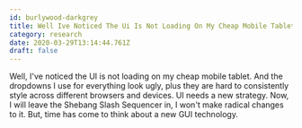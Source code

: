 ```yaml
---
id: burlywood-darkgrey
title: Well Ive Noticed The Ui Is Not Loading On My Cheap Mobile Tablet And The Dropdowns I Use For Everything Look Ugly Plus They
category: research
date: 2020-03-29T13:14:44.761Z
draft: false
---
```


Well, I've noticed the UI is not loading on my cheap mobile tablet. And the dropdowns I use for everything look ugly, plus they are hard to consistently style across different browsers and devices. UI needs a new strategy. Now, I will leave the Shebang Slash Sequencer in, I won't make radical changes to it. But, time has come to think about a new GUI technology.